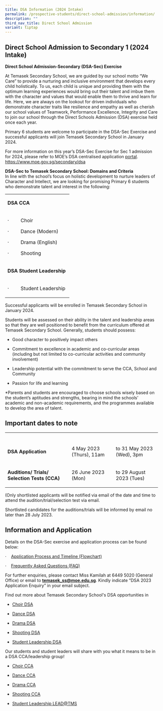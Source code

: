 ```yaml
---
title: DSA Information (2024 Intake)
permalink: /prospective-students/direct-school-admission/information/
description: ""
third_nav_title: Direct School Admission
variant: tiptap
---
```

<h2>Direct School Admission to Secondary 1 (2024 Intake)</h2><p><strong>Direct School Admission-Secondary (DSA-Sec) Exercise</strong></p><p>At Temasek Secondary School, we are guided by our school motto “We Care” to provide a nurturing and inclusive environment that develops every child holistically. To us, each child is unique and providing them with the optimum learning experiences would bring out their talent and imbue them with the character and values that would enable them to thrive and learn for life. Here, we are always on the lookout for driven individuals who demonstrate character traits like resilience and empathy as well as cherish our school values of Teamwork, Performance Excellence, Integrity and Care to join our school through the Direct Schools Admission (DSA) exercise held once each year.</p><p>Primary 6 students are welcome to participate in the DSA-Sec Exercise and successful applicants will join Temasek Secondary School in January 2024.&nbsp;&nbsp;</p><p>For more information on this year’s DSA-Sec Exercise for Sec 1 admission for 2024, please refer to MOE’s DSA centralised application&nbsp;<a href="https://www.moe.gov.sg/admissions/direct-admissions/dsa-sec" rel="noopener noreferrer nofollow" target="_blank">portal</a>. <a href="https://www.moe.gov.sg/secondary/dsa" rel="noopener noreferrer nofollow" target="_blank">https://www.moe.gov.sg/secondary/dsa</a></p><p><strong>DSA-Sec to Temasek Secondary School: Domains and Criteria</strong>&nbsp;<br>In line with the school’s focus on holistic development to nurture leaders of Character and Intellect, we are looking for promising Primary 6 students who demonstrate talent and interest in the following: <br></p><table><tbody><tr><td rowspan="1" colspan="1"><p><strong>DSA CCA</strong></p></td></tr><tr><td rowspan="1" colspan="1"><p>·&nbsp;&nbsp;&nbsp;&nbsp;&nbsp;&nbsp;&nbsp;&nbsp; Choir</p><p>·&nbsp;&nbsp;&nbsp;&nbsp;&nbsp;&nbsp;&nbsp;&nbsp; Dance (Modern)</p><p>·&nbsp;&nbsp;&nbsp;&nbsp;&nbsp;&nbsp;&nbsp;&nbsp; Drama (English)</p><p>·&nbsp;&nbsp;&nbsp;&nbsp;&nbsp;&nbsp;&nbsp;&nbsp; Shooting</p></td></tr><tr><td rowspan="1" colspan="1"><p><strong>DSA Student Leadership&nbsp;</strong></p></td></tr><tr><td rowspan="1" colspan="1"><p>·&nbsp;&nbsp;&nbsp;&nbsp;&nbsp;&nbsp;&nbsp;&nbsp; Student Leadership&nbsp;</p></td></tr></tbody></table><p>Successful applicants will be enrolled in Temasek Secondary School in January 2024. <br></p><p>Students will be assessed on their ability in the talent and leadership areas so that they are well positioned to benefit from the curriculum offered at Temasek Secondary School. Generally, students should possess:</p><ul><li><p>Good character to positively impact others</p></li><li><p>Commitment to excellence in academic and co-curricular areas (including but not limited to co-curricular activities and community involvement)</p></li><li><p>Leadership potential with the commitment to serve the CCA, School and Community</p></li><li><p>Passion for life and learning</p></li></ul><p>*Parents and students are encouraged to choose schools wisely based on the student’s aptitudes and strengths, bearing in mind the schools’ academic and non-academic requirements, and the programmes available to develop the area of talent.</p><h2>Important dates to note</h2><table><tbody><tr><th rowspan="1" colspan="1"><p></p></th><th rowspan="1" colspan="1"><p></p></th><th rowspan="1" colspan="1"><p></p></th></tr><tr><td rowspan="1" colspan="1"><p><strong>DSA Application</strong></p></td><td rowspan="1" colspan="1"><p>4 May 2023 (Thurs), 11am</p></td><td rowspan="1" colspan="1"><p>to 31 May 2023 (Wed), 3pm</p></td></tr><tr><td rowspan="1" colspan="1"><p><strong>Auditions/ Trials/ Selection Tests (CCA)</strong></p></td><td rowspan="1" colspan="1"><p>26 June 2023 (Mon)</p></td><td rowspan="1" colspan="1"><p>to 29 August 2023 (Tues)</p></td></tr></tbody></table><p>(Only shortlisted applicants will be notified via email of the date and time to attend the audition/trial/selection test via email.</p><p>Shortlisted candidates for the auditions/trials will be informed by email&nbsp;no later than 28 July 2023.</p><h2>Information and Application</h2><p>Details on the DSA-Sec exercise and application process can be found below:</p><p>·&nbsp;&nbsp;&nbsp;&nbsp;<a href="/files/application%20process%20%20for%20%20dsa%20sec%201%20admission%202024.pdf" rel="noopener noreferrer nofollow" target="_blank">Application Process and Timeline (Flowchart)</a></p><p>·&nbsp;&nbsp;&nbsp;&nbsp;<a href="/files/faqs%20for%20dsa-secondary%20exercise%202023.pdf" rel="noopener noreferrer nofollow" target="_blank">Frequently Asked Questions (FAQ)</a></p><p>For further enquiries, please contact Miss Kamilah at 6449 5020 (General Office) or email to&nbsp;<strong><a href="mailto:temasek_ss@moe.edu.sg" rel="noopener noreferrer nofollow" target="_blank">temasek_ss@moe.edu.sg</a></strong>.&nbsp;Kindly indicate “DSA 2023 Application Enquiry” in your email subject.</p><p>Find out more about Temasek Secondary School's DSA opportunities in</p><ul data-tight="true" class="tight"><li><p><a href="https://www.temaseksec.moe.edu.sg/prospective-students/direct-school-admission/choir-dsa/" rel="noopener noreferrer nofollow" target="_blank">Choir DSA</a></p></li><li><p><a href="https://www.temaseksec.moe.edu.sg/prospective-students/direct-school-admission/dance-dsa/" rel="noopener noreferrer nofollow" target="_blank">Dance DSA</a></p></li><li><p><a href="https://www.temaseksec.moe.edu.sg/prospective-students/direct-school-admission/drama-dsa/" rel="noopener noreferrer nofollow" target="_blank">Drama DSA</a></p></li><li><p><a href="https://www.temaseksec.moe.edu.sg/prospective-students/direct-school-admission/shooting-dsa/" rel="noopener noreferrer nofollow" target="_blank">Shooting DSA</a></p></li><li><p><a href="https://www.temaseksec.moe.edu.sg/prospective-students/direct-school-admission/student-leadership-dsa/" rel="noopener noreferrer nofollow" target="_blank">Student Leadership DSA</a></p></li></ul><p>Our students and student leaders will share with you what it means to be in a DSA CCA/leadership group!</p><ul data-tight="true" class="tight"><li><p><a href="https://www.temaseksec.moe.edu.sg/curriculum/co-curricular-activities/choir/" rel="noopener noreferrer nofollow" target="_blank">Choir CCA</a></p></li><li><p><a href="https://www.temaseksec.moe.edu.sg/curriculum/co-curricular-activities/dance/" rel="noopener noreferrer nofollow" target="_blank">Dance CCA</a></p></li><li><p><a href="https://www.temaseksec.moe.edu.sg/curriculum/co-curricular-activities/drama/" rel="noopener noreferrer nofollow" target="_blank">Drama CCA</a></p></li><li><p><a href="https://www.temaseksec.moe.edu.sg/curriculum/co-curricular-activities/shooting/" rel="noopener noreferrer nofollow" target="_blank">Shooting CCA</a></p></li><li><p><a href="https://www.temaseksec.moe.edu.sg/co-curriculum/student-leadership-lead-tms/" rel="noopener noreferrer nofollow" target="_blank">Student Leadership LEAD@TMS</a></p></li></ul><p></p>